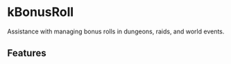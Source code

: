 # kBonusRoll

Assistance with managing bonus rolls in dungeons, raids, and world events.

## Features
